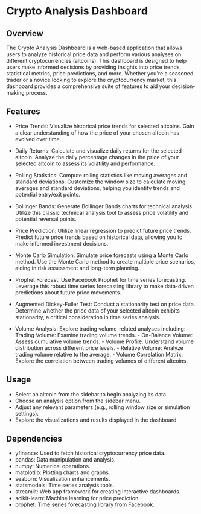 # Crypto Analysis Dashboard

## Overview
The Crypto Analysis Dashboard is a web-based application that allows users to analyze historical price data and perform various analyses on different cryptocurrencies (altcoins). This dashboard is designed to help users make informed decisions by providing insights into price trends, statistical metrics, price predictions, and more. Whether you're a seasoned trader or a novice looking to explore the cryptocurrency market, this dashboard provides a comprehensive suite of features to aid your decision-making process.

## Features

- Price Trends: Visualize historical price trends for selected altcoins.
        Gain a clear understanding of how the price of your chosen altcoin has evolved over time.


- Daily Returns: Calculate and visualize daily returns for the selected altcoin.
        Analyze the daily percentage changes in the price of your selected altcoin to assess its volatility and performance.


- Rolling Statistics: Compute rolling statistics like moving averages and standard deviations.
        Customize the window size to calculate moving averages and standard deviations, helping you identify trends and potential entry/exit points.


- Bollinger Bands: Generate Bollinger Bands charts for technical analysis.
        Utilize this classic technical analysis tool to assess price volatility and potential reversal points.


- Price Prediction: Utilize linear regression to predict future price trends.
        Predict future price trends based on historical data, allowing you to make informed investment decisions.


- Monte Carlo Simulation: Simulate price forecasts using a Monte Carlo method.
        Use the Monte Carlo method to create multiple price scenarios, aiding in risk assessment and long-term planning.


- Prophet Forecast: Use Facebook Prophet for time series forecasting.
        Leverage this robust time series forecasting library to make data-driven predictions about future price movements.


- Augmented Dickey-Fuller Test: Conduct a stationarity test on price data.
        Determine whether the price data of your selected altcoin exhibits stationarity, a critical consideration in time series analysis.


- Volume Analysis: Explore trading volume-related analyses including:
        - Trading Volume: Examine trading volume trends.
        - On-Balance Volume: Assess cumulative volume trends.
        - Volume Profile: Understand volume distribution across different price levels.
        - Relative Volume: Analyze trading volume relative to the average.
        - Volume Correlation Matrix: Explore the correlation between trading volumes of different altcoins.
        
## Usage
- Select an altcoin from the sidebar to begin analyzing its data.
- Choose an analysis option from the sidebar menu.
- Adjust any relevant parameters (e.g., rolling window size or simulation settings).
- Explore the visualizations and results displayed in the dashboard.

## Dependencies
- yfinance: Used to fetch historical cryptocurrency price data.
- pandas: Data manipulation and analysis.
- numpy: Numerical operations.
- matplotlib: Plotting charts and graphs.
- seaborn: Visualization enhancements.
- statsmodels: Time series analysis tools.
- streamlit: Web app framework for creating interactive dashboards.
- scikit-learn: Machine learning for price prediction.
- prophet: Time series forecasting library from Facebook.